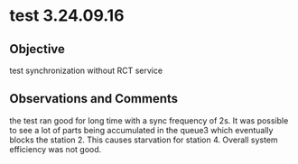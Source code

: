 # test 3.24.09.16
## Objective

test synchronization without RCT service

## Observations and Comments
the test ran good for long time with a sync frequency of 2s. It was possible to see a lot of parts being accumulated in the queue3 which eventually blocks the station 2. This causes starvation for station 4. Overall system efficiency was not good.

